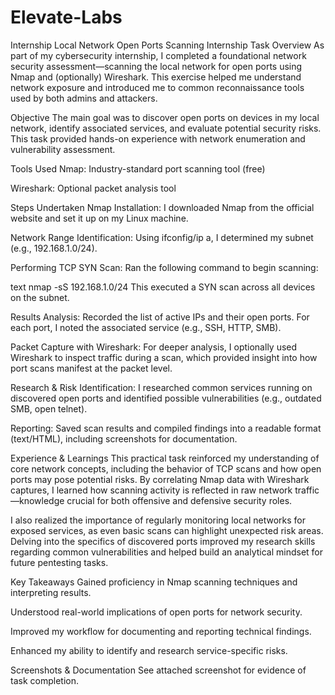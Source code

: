 # Elevate-Labs
Internship
Local Network Open Ports Scanning Internship Task
Overview
As part of my cybersecurity internship, I completed a foundational network security assessment—scanning the local network for open ports using Nmap and (optionally) Wireshark. This exercise helped me understand network exposure and introduced me to common reconnaissance tools used by both admins and attackers.

Objective
The main goal was to discover open ports on devices in my local network, identify associated services, and evaluate potential security risks. This task provided hands-on experience with network enumeration and vulnerability assessment.

Tools Used
Nmap: Industry-standard port scanning tool (free)

Wireshark: Optional packet analysis tool

Steps Undertaken
Nmap Installation: I downloaded Nmap from the official website and set it up on my Linux machine.

Network Range Identification: Using ifconfig/ip a, I determined my subnet (e.g., 192.168.1.0/24).

Performing TCP SYN Scan: Ran the following command to begin scanning:

text
nmap -sS 192.168.1.0/24
This executed a SYN scan across all devices on the subnet.

Results Analysis: Recorded the list of active IPs and their open ports. For each port, I noted the associated service (e.g., SSH, HTTP, SMB).

Packet Capture with Wireshark: For deeper analysis, I optionally used Wireshark to inspect traffic during a scan, which provided insight into how port scans manifest at the packet level.

Research & Risk Identification: I researched common services running on discovered open ports and identified possible vulnerabilities (e.g., outdated SMB, open telnet).

Reporting: Saved scan results and compiled findings into a readable format (text/HTML), including screenshots for documentation.

Experience & Learnings
This practical task reinforced my understanding of core network concepts, including the behavior of TCP scans and how open ports may pose potential risks. By correlating Nmap data with Wireshark captures, I learned how scanning activity is reflected in raw network traffic—knowledge crucial for both offensive and defensive security roles.

I also realized the importance of regularly monitoring local networks for exposed services, as even basic scans can highlight unexpected risk areas. Delving into the specifics of discovered ports improved my research skills regarding common vulnerabilities and helped build an analytical mindset for future pentesting tasks.

Key Takeaways
Gained proficiency in Nmap scanning techniques and interpreting results.

Understood real-world implications of open ports for network security.

Improved my workflow for documenting and reporting technical findings.

Enhanced my ability to identify and research service-specific risks.

Screenshots & Documentation
See attached screenshot for evidence of task completion.
